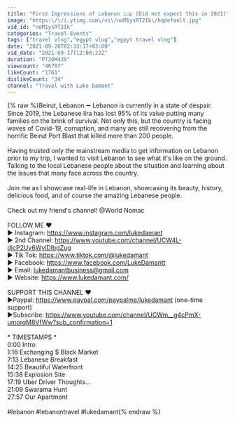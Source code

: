 ```yaml
---
title: "First Impressions of Lebanon 🇱🇧 (Did not expect this in 2021)"
image: "https:\/\/i.ytimg.com\/vi\/noM1ysRT2Ik\/hqdefault.jpg"
vid_id: "noM1ysRT2Ik"
categories: "Travel-Events"
tags: ["travel vlog","egypt vlog","egpyt travel vlog"]
date: "2021-09-20T02:33:17+03:00"
vid_date: "2021-09-17T12:00:22Z"
duration: "PT30M43S"
viewcount: "46707"
likeCount: "1761"
dislikeCount: "34"
channel: "Travel with Luke Damant"
---
```

{% raw %}Beirut, Lebanon ➖ Lebanon is currently in a state of despair. Since 2019, the Lebanese lira has lost 95% of its value putting many families on the brink of survival. Not only this, but the country is facing waves of Covid-19, corruption, and many are still recovering from the horrific Beirut Port Blast that killed more than 200 people.<br /><br />Having trusted only the mainstream media to get information on Lebanon prior to my trip, I wanted to visit Lebanon to see what it's like on the ground. Talking to the local Lebanese people about the situation and learning about the issues that many face across the country.<br /><br />Join me as I showcase real-life in Lebanon, showcasing its beauty, history, delicious food, and of course the amazing Lebanese people. <br /><br />Check out my friend's channel! @World Nomac <br /><br />FOLLOW ME ❤️<br />► Instagram: <a rel="nofollow" target="blank" href="https://www.instagram.com/lukedamant">https://www.instagram.com/lukedamant</a><br />► 2nd Channel: <a rel="nofollow" target="blank" href="https://www.youtube.com/channel/UCW4L-djcP2Uy6WylDlbgZug">https://www.youtube.com/channel/UCW4L-djcP2Uy6WylDlbgZug</a><br />► Tik Tok: <a rel="nofollow" target="blank" href="https://www.tiktok.com/@lukedamant">https://www.tiktok.com/@lukedamant</a><br />► Facebook: <a rel="nofollow" target="blank" href="https://www.facebook.com/LukeDamantt">https://www.facebook.com/LukeDamantt</a><br />► Email: lukedamantbusiness@gmail.com<br />► Website: <a rel="nofollow" target="blank" href="https://www.lukedamant.com/">https://www.lukedamant.com/</a><br /><br />SUPPORT THIS CHANNEL ❤️<br />►Paypal: <a rel="nofollow" target="blank" href="https://www.paypal.com/paypalme/lukedamant">https://www.paypal.com/paypalme/lukedamant</a> (one-time support)<br />►Subscribe: <a rel="nofollow" target="blank" href="https://www.youtube.com/channel/UCWm__g4cPmX-umorqM8VfWw?sub_confirmation=1">https://www.youtube.com/channel/UCWm__g4cPmX-umorqM8VfWw?sub_confirmation=1</a><br /><br />* TIMESTAMPS *<br />0:00 Intro<br />1:16 Exchanging $ Black Market<br />7:13 Lebanese Breakfast<br />14:25 Beautiful Waterfront<br />15:38 Explosion Site<br />17:19 Uber Driver Thoughts...<br />21:09 Swarama Hunt<br />27:57 Our Apartment<br /><br />#lebanon #lebanontravel #lukedamant{% endraw %}
